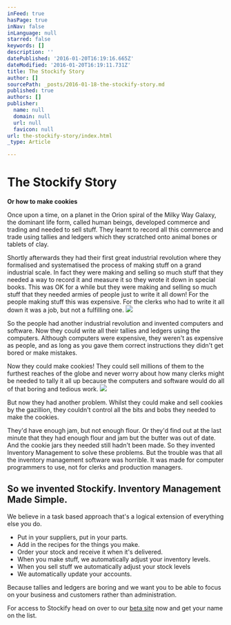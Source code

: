 ```yaml
---
inFeed: true
hasPage: true
inNav: false
inLanguage: null
starred: false
keywords: []
description: ''
datePublished: '2016-01-20T16:19:16.665Z'
dateModified: '2016-01-20T16:19:11.731Z'
title: The Stockify Story
author: []
sourcePath: _posts/2016-01-18-the-stockify-story.md
published: true
authors: []
publisher:
  name: null
  domain: null
  url: null
  favicon: null
url: the-stockify-story/index.html
_type: Article

---
```

# The Stockify Story

**Or how to make cookies**

Once upon a time, on a planet in the Orion spiral of the Milky Way Galaxy, the dominant life form, called human beings, developed commerce and trading and needed to sell stuff. They learnt to record all this commerce and trade using tallies and ledgers which they scratched onto animal bones or tablets of clay.

Shortly afterwards they had their first great industrial revolution where they formalised and systematised the process of making stuff on a grand industrial scale. In fact they were making and selling so much stuff that they needed a way to record it and measure it so they wrote it down in special books. This was OK for a while but they were making and selling so much stuff that they needed armies of people just to write it all down! For the people making stuff this was expensive. For the clerks who had to write it all down it was a job, but not a fulfilling one.
![](https://the-grid-user-content.s3-us-west-2.amazonaws.com/920e217f-68e5-4365-9fb0-b078da06bc70.jpg)

So the people had another industrial revolution and invented computers and software. Now they could write all their tallies and ledgers using the computers. Although computers were expensive, they weren't as expensive as people, and as long as you gave them correct instructions they didn't get bored or make mistakes.

Now they could make cookies! They could sell millions of them to the furthest reaches of the globe and never worry about how many clerks might be needed to tally it all up because the computers and software would do all of that boring and tedious work.
![](https://the-grid-user-content.s3-us-west-2.amazonaws.com/ee838b3a-541c-4b7f-8d58-c39608ce1814.jpg)

But now they had another problem. Whilst they could make and sell cookies by the gazillion, they couldn't control all the bits and bobs they needed to make the cookies.

They'd have enough jam, but not enough flour.  Or they'd find out at the last minute that they had enough flour and jam but the butter was out of date. And the cookie jars they needed still hadn't been made. So they invented Inventory Management to solve these problems. But the trouble was that all the inventory management software was horrible. It was made for computer programmers to use, not for clerks and production managers. 

## So we invented Stockify. Inventory Management Made Simple.

We believe in a task based approach that's a logical extension of everything else you do. 

* Put in your suppliers, put in your parts.
* Add in the recipes for the things you make.
* Order your stock and receive it when it's delivered.
* When you make stuff, we automatically adjust your inventory levels.
* When you sell stuff we automatically adjust your stock levels
* We automatically update your accounts.

Because tallies and ledgers are boring and we want you to be able to focus on your business and  customers rather than administration.

For access to Stockify head on over to our [beta site][0] now and get your name on the list.

[0]: https://stockify.biz/index.html